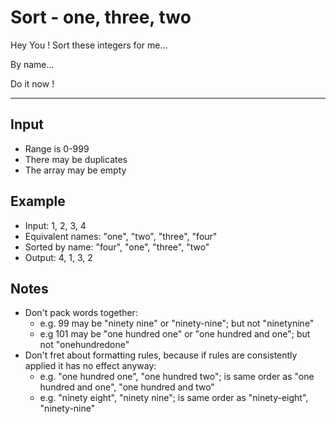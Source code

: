 # Sort - one, three, two

Hey You !
Sort these integers for me...

By name...

Do it now !
____

## Input
* Range is 0-999
* There may be duplicates
* The array may be empty

## Example
* Input: 1, 2, 3, 4
* Equivalent names: "one", "two", "three", "four"
* Sorted by name: "four", "one", "three", "two"
* Output: 4, 1, 3, 2

## Notes
* Don't pack words together:
    * e.g. 99 may be "ninety nine" or "ninety-nine"; but not "ninetynine"
    * e.g 101 may be "one hundred one" or "one hundred and one"; but not "onehundredone"
* Don't fret about formatting rules, because if rules are consistently applied it has no effect anyway:
    * e.g. "one hundred one", "one hundred two"; is same order as "one hundred and one", "one hundred and two"
    * e.g. "ninety eight", "ninety nine"; is same order as "ninety-eight", "ninety-nine"